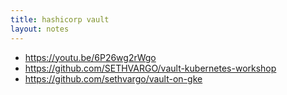 ```yaml
---
title: hashicorp vault
layout: notes
---
```


- https://youtu.be/6P26wg2rWgo
- https://github.com/SETHVARGO/vault-kubernetes-workshop
- https://github.com/sethvargo/vault-on-gke
